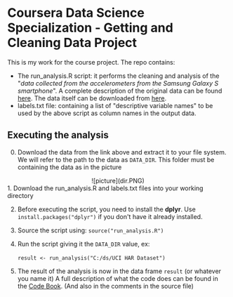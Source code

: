 # Coursera Data Science Specialization - Getting and Cleaning Data Project
This is my work for the course project.
The repo contains:
- The run_analysis.R script: it performs the cleaning and analysis of the "_data collected from the accelerometers from the Samsung Galaxy S smartphone_". A complete description of the original data can be found [here](http://archive.ics.uci.edu/ml/datasets/Human+Activity+Recognition+Using+Smartphones). The data itself can be downloaded from [here](https://d396qusza40orc.cloudfront.net/getdata%2Fprojectfiles%2FUCI%20HAR%20Dataset.zip).
- labels.txt file: containing a list of "descriptive variable names" to be used by the above script as column names in the output data.


## Executing the analysis
0. Download the data from the link above and extract it to your file system. We will refer to the path to the data as `DATA_DIR`. This folder must be containing the data as in the picture

<center>![picture](dir.PNG)</center>
1. Download the run_analysis.R and labels.txt files into your working directory

2. Before executing the script, you need to install the **dplyr**. Use `install.packages("dplyr")` if you don't have it already installed.
3. Source the script using: `source("run_analysis.R")`
4. Run the script giving it the `DATA_DIR` value, ex:

     ``result <- run_analysis("C:/ds/UCI HAR Dataset")``
5. The result of the analysis is now in the data frame `result` (or whatever you name it)
A full description of what the code does can be found in the [Code Book](CodeBook.md). (And also in the comments in the source file)
